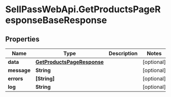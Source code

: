 # SellPassWebApi.GetProductsPageResponseBaseResponse

## Properties

Name | Type | Description | Notes
------------ | ------------- | ------------- | -------------
**data** | [**GetProductsPageResponse**](GetProductsPageResponse.md) |  | [optional] 
**message** | **String** |  | [optional] 
**errors** | **[String]** |  | [optional] 
**log** | **String** |  | [optional] 


